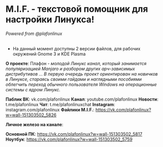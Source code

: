 # M.I.F. - текстовой помощник для настройки Линукса! 
###### Powered from @plafonlinux

- На данный момент доступны 2 версии файлов, для рабочих окружений Gnome 3 и KDE Plasma

<b>О проекте</b>: Плафон - <i>молодой Линукс канал, который занимается популяризацией Manjaro и разбором других арч-зависимых дистрибутивов ... В первую очередь проект ориентирован на новичков в Линуксе, стараясь своими гайдами и наглядными пособиями облегчить переход обычного пользователя Windows на операционные системы с ядром Линукс.</i>

<b>Паблик ВК</b>: vk.com/plafonlinux
<b>Канал</b>: youtube.com/plafonlinux
<b>Новости</b>: t.me/plafonlinux
<b>Чат</b>: t.me/plafonlinuxchat
<b>Instagram</b>: instagram.com/plafonlinux
<b>Файлики M.I.F.</b>: https://vk.com/plafonlinux?w=wall-151303502_5826

<b>Личное железо на канале</b>:

<b>Основной ПК</b>: https://vk.com/plafonlinux?w=wall-151303502_5817
<b>Ноутбук</b>: https://vk.com/plafonlinux?w=wall-151303502_5759
